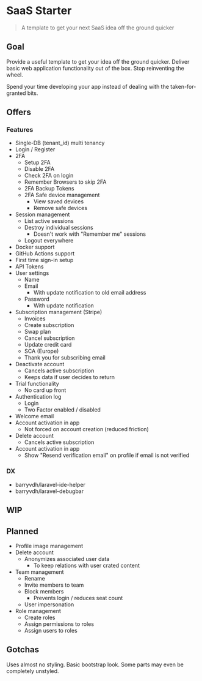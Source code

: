 # SaaS Starter

> A template to get your next SaaS idea off the ground quicker

## Goal
Provide a useful template to get your idea off the ground quicker. Deliver basic web application functionality
out of the box. Stop reinventing the wheel. 

Spend your time developing your app instead of dealing with the taken-for-granted bits. 

## Offers

### Features
- Single-DB (tenant_id) multi tenancy
- Login / Register
- 2FA
  - Setup 2FA
  - Disable 2FA
  - Check 2FA on login
  - Remember Browsers to skip 2FA
  - 2FA Backup Tokens
  - 2FA Safe device management
    - View saved devices
    - Remove safe devices
- Session management
  - List active sessions
  - Destroy individual sessions
    - Doesn't work with "Remember me" sessions
  - Logout everywhere
- Docker support
- GitHub Actions support
- First time sign-in setup
- API Tokens
- User settings
  - Name
  - Email
    - With update notification to old email address
  - Password
    - With update notification
- Subscription management (Stripe)
  - Invoices
  - Create subscription
  - Swap plan
  - Cancel subscription
  - Update credit card
  - SCA (Europe)
  - Thank you for subscribing email
- Deactivate account
  - Cancels active subscription
  - Keeps data if user decides to return
- Trial functionality
  - No card up front
- Authentication log
  - Login
  - Two Factor enabled / disabled
- Welcome email
- Account activation in app
  - Not forced on account creation (reduced friction)
- Delete account
  - Cancels active subscription
- Account activation in app
  - Show "Resend verification email" on profile if email is not verified

### DX
- barryvdh/laravel-ide-helper
- barryvdh/laravel-debugbar

## WIP


## Planned
- Profile image management
- Delete account
  - Anonymizes associated user data
    - To keep relations with user crated content
- Team management
  - Rename
  - Invite members to team
  - Block members
    - Prevents login / reduces seat count
  - User impersonation
- Role management
  - Create roles
  - Assign permissions to roles
  - Assign users to roles

## Gotchas
Uses almost no styling. Basic bootstrap look. Some parts may even be completely unstyled. 
